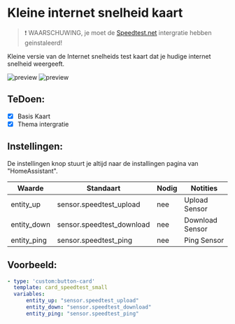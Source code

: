 # Kleine internet snelheid kaart

> :exclamation: WAARSCHUWING, je moet de [Speedtest.net](https://www.home-assistant.io/integrations/speedtestdotnet/) intergratie hebben geinstaleerd!

Kleine versie van de Internet snelheids test kaart dat je hudige internet snelheid weergeeft.

![preview](/images/card_speedtest_small_preview.png#only-light)
![preview](/images/card_speedtest_small_preview-dark.png#only-dark)

## TeDoen:

- [x] Basis Kaart 
- [x] Thema intergratie

## Instellingen:

De instellingen knop stuurt je altijd naar de installingen pagina van "HomeAssistant".

| Waarde      | Standaart                 | Nodig | Notities        |
| ----------- | ------------------------- | ----- | --------------- |
| entity_up   | sensor.speedtest_upload   | nee   | Upload Sensor   |
| entity_down | sensor.speedtest_download | nee   | Download Sensor |
| entity_ping | sensor.speedtest_ping     | nee   | Ping Sensor     |

## Voorbeeld:

```yaml
- type: 'custom:button-card'
  template: card_speedtest_small
  variables:
      entity_up: "sensor.speedtest_upload"
      entity_down: "sensor.speedtest_download"
      entity_ping: "sensor.speedtest_ping"
```
